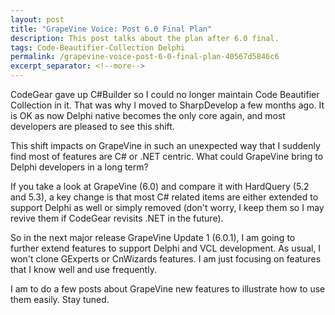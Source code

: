 ```yaml
---
layout: post
title: "GrapeVine Voice: Post 6.0 Final Plan"
description: This post talks about the plan after 6.0 final.
tags: Code-Beautifier-Collection Delphi
permalink: /grapevine-voice-post-6-0-final-plan-40567d5846c6
excerpt_separator: <!--more-->
---
```

CodeGear gave up C#Builder so I could no longer maintain Code Beautifier Collection in it. That was why I moved to SharpDevelop a few months ago. It is OK as now Delphi native becomes the only core again, and most developers are pleased to see this shift.
<!--more-->

This shift impacts on GrapeVine in such an unexpected way that I suddenly find most of features are C# or .NET centric. What could GrapeVine bring to Delphi developers in a long term?

If you take a look at GrapeVine (6.0) and compare it with HardQuery (5.2 and 5.3), a key change is that most C# related items are either extended to support Delphi as well or simply removed (don't worry, I keep them so I may revive them if CodeGear revisits .NET in the future).

So in the next major release GrapeVine Update 1 (6.0.1), I am going to further extend features to support Delphi and VCL development. As usual, I won't clone GExperts or CnWizards features. I am just focusing on features that I know well and use frequently.

I am to do a few posts about GrapeVine new features to illustrate how to use them easily. Stay tuned.
